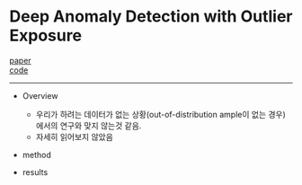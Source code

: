 # Deep Anomaly Detection with Outlier Exposure

[paper](https://arxiv.org/abs/1812.04606.pdf)  
[code](https://github.com/hendrycks/outlier-exposure)

---
* Overview
  * 우리가 하려는 데이터가 없는 상황(out-of-distribution ample이 없는 경우)에서의 연구와 맞지 않는것 같음.
  * 자세히 읽어보지 않았음

* method

* results

